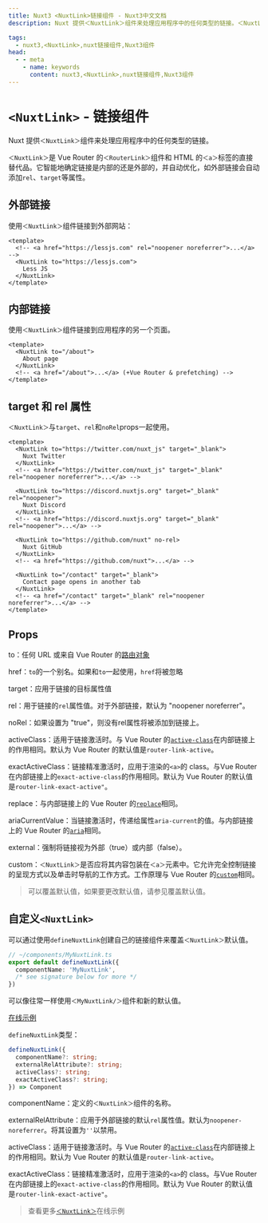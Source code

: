 ```yaml
---
title: Nuxt3 <NuxtLink>链接组件 - Nuxt3中文文档
description: Nuxt 提供＜NuxtLink＞组件来处理应用程序中的任何类型的链接。＜NuxtLink＞是 Vue Router 的＜RouterLink＞组件和 HTML 的＜a＞标签的直接替代品。

tags: 
  - nuxt3,<NuxtLink>,nuxt链接组件,Nuxt3组件
head:
  - - meta
    - name: keywords
      content: nuxt3,<NuxtLink>,nuxt链接组件,Nuxt3组件
---
```


# `<NuxtLink>` - 链接组件

Nuxt 提供`＜NuxtLink＞`组件来处理应用程序中的任何类型的链接。

`＜NuxtLink＞`是 Vue Router 的`＜RouterLink＞`组件和 HTML 的`＜a＞`标签的直接替代品。它智能地确定链接是内部的还是外部的，并自动优化，如外部链接会自动添加`rel`、`target`等属性。

## 外部链接

使用`＜NuxtLink＞`组件链接到外部网站：

```vue
<template>
  <!-- <a href="https://lessjs.com" rel="noopener noreferrer">...</a> -->
  <NuxtLink to="https://lessjs.com">
    Less JS
  </NuxtLink>
</template>
```

## 内部链接

使用`＜NuxtLink＞`组件链接到应用程序的另一个页面。

```vue
<template>
  <NuxtLink to="/about">
    About page
  </NuxtLink>
  <!-- <a href="/about">...</a> (+Vue Router & prefetching) -->
</template>
```

## target 和 rel 属性

`＜NuxtLink＞`与`target`、`rel`和`noRel`props一起使用。

```vue
<template>
  <NuxtLink to="https://twitter.com/nuxt_js" target="_blank">
    Nuxt Twitter
  </NuxtLink>
  <!-- <a href="https://twitter.com/nuxt_js" target="_blank" rel="noopener noreferrer">...</a> -->

  <NuxtLink to="https://discord.nuxtjs.org" target="_blank" rel="noopener">
    Nuxt Discord
  </NuxtLink>
  <!-- <a href="https://discord.nuxtjs.org" target="_blank" rel="noopener">...</a> -->

  <NuxtLink to="https://github.com/nuxt" no-rel>
    Nuxt GitHub
  </NuxtLink>
  <!-- <a href="https://github.com/nuxt">...</a> -->

  <NuxtLink to="/contact" target="_blank">
    Contact page opens in another tab
  </NuxtLink>
  <!-- <a href="/contact" target="_blank" rel="noopener noreferrer">...</a> -->
</template>
```

## Props

to：任何 URL 或来自 Vue Router 的[路由对象](https://router.vuejs.org/api/#routelocationraw)

href：`to`的一个别名。如果和`to`一起使用，`href`将被忽略

target：应用于链接的目标属性值

rel：用于链接的`rel`属性值。对于外部链接，默认为 "noopener noreferrer"。

noRel：如果设置为 "true"，则没有rel属性将被添加到链接上。

activeClass：适用于链接激活时。与 Vue Router 的[`active-class`](https://router.vuejs.org/zh/api/index.html#active-class)在内部链接上的作用相同。默认为 Vue Router 的默认值是`router-link-active`。

exactActiveClass：链接精准激活时，应用于渲染的`<a>`的 class。与Vue Router在内部链接上的`exact-active-class`的作用相同。默认为 Vue Router 的默认值是`router-link-exact-active"`。

replace：与内部链接上的 Vue Router 的[`replace`](https://router.vuejs.org/zh/api/index.html#replace)相同。

ariaCurrentValue：当链接激活时，传递给属性`aria-current`的值。与内部链接上的 Vue Router 的[`aria`](https://router.vuejs.org/zh/api/index.html#aria-current-value)相同。

external：强制将链接视为外部（true）或内部（false）。

custom：`＜NuxtLink＞`是否应将其内容包装在`＜a＞`元素中。它允许完全控制链接的呈现方式以及单击时导航的工作方式。工作原理与 Vue Router 的[`custom`](https://router.vuejs.org/zh/api/index.html#custom)相同。

> 可以覆盖默认值，如果要更改默认值，请参见覆盖默认值。

## 自定义`<NuxtLink>`

可以通过使用`defineNuxtLink`创建自己的链接组件来覆盖`＜NuxtLink＞`默认值。

```ts
// ~/components/MyNuxtLink.ts
export default defineNuxtLink({
  componentName: 'MyNuxtLink',
  /* see signature below for more */
})
```

可以像往常一样使用`＜MyNuxtLink/＞`组件和新的默认值。

[在线示例](https://stackblitz.com/github/nuxt/framework/tree/main/examples/routing/nuxt-link?file=components%2FMyNuxtLink.ts&terminal=dev)

`defineNuxtLink`类型：

```ts
defineNuxtLink({
  componentName?: string;
  externalRelAttribute?: string;
  activeClass?: string;
  exactActiveClass?: string;
}) => Component
```

componentName：定义的`＜NuxtLink＞`组件的名称。

externalRelAttribute：应用于外部链接的默认`rel`属性值。默认为`noopener-noreferrer`。将其设置为`''`以禁用。

activeClass：适用于链接激活时。与 Vue Router 的[`active-class`](https://router.vuejs.org/zh/api/index.html#active-class)在内部链接上的作用相同。默认为 Vue Router 的默认值是`router-link-active`。


exactActiveClass：链接精准激活时，应用于渲染的`<a>`的 class。与Vue Router在内部链接上的`exact-active-class`的作用相同。默认为 Vue Router 的默认值是`router-link-exact-active"`。

> 查看更多[`＜NuxtLink＞`](https://v3.nuxtjs.org/examples/routing/nuxt-link/)在线示例